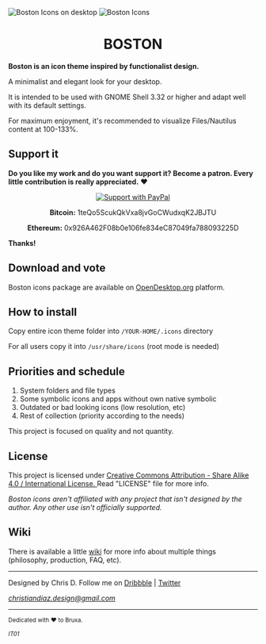 ![Boston Icons on desktop](https://github.com/heychrisd/Boston-Icons/blob/master/Editorial%20Pictures/Boston%20C.png)
![Boston Icons](https://github.com/heychrisd/Boston-Icons/blob/master/Boston-Icons-Preview.png)

<h1 align="center">
 BOSTON
</h1>

**Boston is an icon theme inspired by functionalist design.**

A minimalist and elegant look for your desktop.

It is intended to be used with GNOME Shell 3.32 or higher and adapt well with its default settings.

For maximum enjoyment, it's recommended to visualize Files/Nautilus content at 100-133%.

## Support it

**Do you like my work and do you want support it? Become a patron. Every little contribution is really appreciated.**  :heart:

<p align="center">
  <a href="https://www.paypal.me/ChrisDiaz" target="_blank"><img src="https://i.ibb.co/dpvHPb4/Support-Pay-Pal.png" title="Support with PayPal"></a>
</p>

<p align="center">
  <b>Bitcoin:</b> 1teQo5ScukQkVxa8jvGoCWudxqK2JBJTU
</p>
<p align="center">
  <b>Ethereum:</b> 0x926A462F08b0e106fe834eC87049fa788093225D
</p>
 
**Thanks!**


## Download and vote

Boston icons package are available on [OpenDesktop.org](https://www.opendesktop.org/p/1012402/) platform.


## How to install

Copy entire icon theme folder into `/YOUR-HOME/.icons` directory

For all users copy it into `/usr/share/icons` (root mode is needed)

## Priorities and schedule

1. System folders and file types
2. Some symbolic icons and apps without own native symbolic
3. Outdated or bad looking icons (low resolution, etc)
4. Rest of collection (priority according to the needs)

This project is focused on quality and not quantity.

## License

This project is licensed under [Creative Commons Attribution - Share Alike 4.0 / International License. ](https://creativecommons.org/licenses/by-sa/4.0/legalcode)
Read "LICENSE" file for more info.

*Boston icons aren't affiliated with any project that isn't designed by the author.
Any other use isn't officially supported.*

## Wiki
There is available a little [wiki](https://github.com/heychrisd/Boston-Icons/wiki) for more info about multiple things (philosophy, production, FAQ, etc).

---

Designed by Chris D. Follow me on [Dribbble](https://dribbble.com/chrisdiaz) | [Twitter](https://twitter.com/hey_chris_d)

*christiandiaz.design@gmail.com*

---

<sub>Dedicated with :heart: to Bruxa.<sub>
  
<sub>*IT01*<sub>

